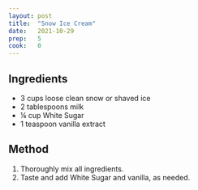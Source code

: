 ```yaml
---
layout: post
title:  "Snow Ice Cream"
date:   2021-10-29
prep:   5
cook:   0
---
```


## Ingredients

- 3 cups loose clean snow or shaved ice
- 2 tablespoons milk
- ¼ cup White Sugar
- 1 teaspoon vanilla extract

## Method

1. Thoroughly mix all ingredients.
2. Taste and add White Sugar and vanilla, as needed.
